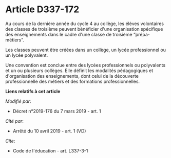 # Article D337-172

Au cours de la dernière année du cycle 4 au collège, les élèves volontaires des classes de troisième peuvent bénéficier d'une
organisation spécifique des enseignements dans le cadre d'une classe de troisième “prépa-métiers”.

Les classes peuvent être créées dans un collège, un lycée professionnel ou un lycée polyvalent.

Une convention est conclue entre des lycées professionnels ou polyvalents et un ou plusieurs collèges. Elle définit les
modalités pédagogiques et d'organisation des enseignements, dont celui de la découverte professionnelle des métiers et des
formations professionnelles.

**Liens relatifs à cet article**

_Modifié par_:

  - Décret n°2019-176 du 7 mars 2019 - art. 1

_Cité par_:

  - Arrêté du 10 avril 2019 - art. 1 (VD)

_Cite_:

  - Code de l'éducation - art. L337-3-1

